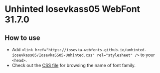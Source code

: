 # Unhinted Iosevkass05 WebFont 31.7.0

## How to use

- Add `<link href="https://iosevka-webfonts.github.io/unhinted-iosevkass05/IosevkaSS05-Unhinted.css" rel="stylesheet" />` to your `<head>`.
- Check out the [CSS file](./IosevkaSS05-Unhinted.css) for browsing the name of font family.
